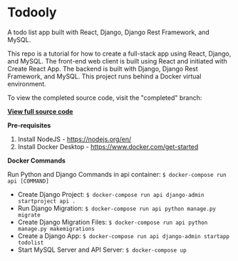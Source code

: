 Todooly
========

A todo list app built with React, Django, Django Rest Framework, and MySQL.

This repo is a tutorial for how to create a full-stack app using React, Django, and MySQL. The front-end web client is built using React and initiated with Create React App. The backend is built with Django, Django Rest Framework, and MySQL. This project runs behind a Docker virtual environment.

To view the completed source code, visit the "completed" branch:

[**View full source code**](https://github.com/rashadrussell/todooly/tree/completed)

**Pre-requisites**
1. Install NodeJS - https://nodejs.org/en/
2. Install Docker Desktop - https://www.docker.com/get-started

**Docker Commands**

Run Python and Django Commands in api container: `$ docker-compose run api [COMMAND]`

- Create Django Project: `$ docker-compose run api django-admin startproject api .`
- Run Django Migration: `$ docker-compose run api python manage.py migrate`
- Create Django Migration Files: `$ docker-compose run api python manage.py makemigrations`
- Create a Django App: `$ docker-compose run api django-admin startapp todolist`
- Start MySQL Server and API Server: `$ docker-compose up`
